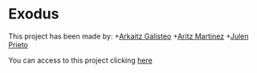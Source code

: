 Exodus
======

This project has been made by:
+[Arkaitz Galisteo](https://github.com/SrArkaitz "Arkaitz github account page")
+[Aritz Martinez](https://github.com/AritzMartinez "Aritz github account page")
+[Julen Prieto](https://github.com/AritzMartinez "Julen github account page")

You can access to this project clicking [here](http://finaldaw2020.herokuapp.com)
